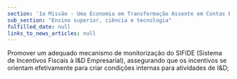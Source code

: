 ```yaml
---
section: '1a Missão - Uma Economia em Transformação Assente em Contas Equilibradas'
sub_section: "Ensino superior, ciência e tecnologia"
fulfilled_date: null
links_to_news_articles: null
---
```


Promover um adequado mecanismo de monitorização do SIFIDE (Sistema de Incentivos Fiscais à I&D Empresarial), assegurando que os incentivos se orientam efetivamente para criar condições internas para atividades de I&D;